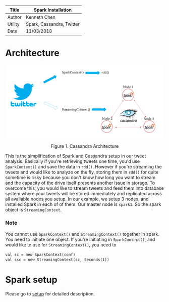 |Title |  Spark Installation |
|-----------|----------------------------------|
|Author | Kenneth Chen |
|Utility | Spark, Cassandra, Twitter |
|Date | 11/03/2018 |

# Architecture

<p align="center">
<img src="img/cassandra.png" width="800"></p>
<p align="center">Figure 1. Cassandra Architecture</p>

This is the simplification of Spark and Cassandra setup in our tweet analysis. Basically if you're retrieving tweets one time, you'd use `SparkContext()` and save the data in `rdd()`. However if you're streaming the tweets and would like to analyze on the fly, storing them in `rdd()` for quite sometime is risky because you don't know how long you want to stream and the capacity of the drive itself presents another issue in storage. To overcome this, you would like to stream tweets and feed them into database system where your tweets will be stored immediately and replicated across all available nodes you setup. In our example, we setup 3 nodes, and installed Spark in each of of them. Our master node is `spark1`. So the spark object is `StreamingContext`. 

### Note
You cannot use `SparkContext()` and `StreamingContext()` together in spark. You need to initiate one object. If you're initiating in `SparkContext()`, and would like to use for `StreamingContext()`, you need to 

```
val sc = new SparkContext(conf)
val ssc = new StreamingContext(sc, Seconds(1))
```
# Spark setup

Please go to <a href=https://github.com/kckenneth/Spark/blob/master/setup.md>setup</a> for detailed description. 






